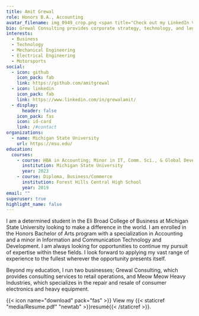 ```yaml
---
title: Amit Grewal
role: Honors B.A., Accounting
avatar_filename: img_0949_crop.png <span title="Check out my LinkedIn Verified skills!">This is the text I want to have a mousover</span>
bio: Grewal Consulting provides corporate strategy, technology, and legal services.
interests:
  - Business
  - Technology
  - Mechanical Engineering
  - Electrical Engineering
  - Motorsports
social:
  - icon: github
    icon_pack: fab
    link: https://github.com/amitgrewal
  - icon: linkedin
    icon_pack: fab
    link: https://www.linkedin.com/in/grewalamit/
  - display:
      header: false
    icon_pack: fas
    icon: id-card
    link: /#contact
organizations:
  - name: Michigan State University
    url: https://msu.edu/
education:
  courses:
    - course: HBA in Accounting; Minor in IT, Comm. Sci., & Global Development
      institution: Michigan State University
      year: 2023
    - course: Diploma, Business/Commerce
      institution: Forest Hills Central High School
      year: 2019
email: ""
superuser: true
highlight_name: false
---
```

I am a determined student in the Eli Broad College of Business at Michigan State University looking to make a difference in the world. I am enrolled in the Honors Bachelor of Arts program with a specialization in Accounting and a minor in Information and Communication Technology and Development. I am always looking for opportunities to continue my pursuit of expertise within these fields. I look forward to applying my vast range of experience to the fullest wherever the opportunity presents itself. 

Beyond my education, I run two businesses; Grewal Consulting, which provides consulting services to retail operations, and Meow Meow Heavy Industries, which specializes in the repair and resale of consumer electronics and heavy equipment.

{{< icon name="download" pack="fas" >}} View my {{< staticref "media/Resume.pdf" "newtab" >}}resumé{{< /staticref >}}.
